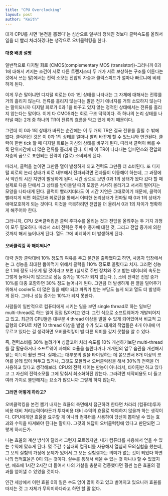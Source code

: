 ```yaml
---
title: "CPU Overclocking"
layout: post
author: "Keith"
---
```


대개 CPU를 사면 '본전을 뽑겠다'는 심산으로 일부러 정해진 것보다 클럭속도를 올려서 일을 더 빨리 처리하겠다는 생각으로 오버클럭킹을 한다. 

#### 대충 배경 설명

일반적으로 디지털 회로 (CMOS(complementary MOS (transistor))-그러니까 0과 1에 대해서 켜지는 조건이 서로 다른 트렌지스터 두 개가 서로 보상하는 구조를 이룬다는 것에서 쓰는 말)에서는 전력 소모는 전압의 자승과 클럭스피드가 얼마나 빠르냐에 비례하게 된다. 

이게 무슨 말이냐면 디지털 회로는 0과 1인 상태를 나타내는 그 자체에 대해서는 전류를 거의 흘리지 않는다. 전류를 흘리지 않는다는 말은 전기 에너지를 거의 소모하지 않는다는 말이되니까 디지털 회로가 0과 1을 바꾸고 있지 않는 정적인 상태에서는 전류를 흘리지 않는다는 말이다. 이게 다 CMOS라는 회로 구조 덕택이다. 즉 하나의 논리 상태를 나타낼 때는 2개 중 하나의 TR이 전류의 흐름을 막고 있게 하기 때문이다.

그런데 이 0과 1의 상태가 바뀌는 순간에는 이 두 개의 TR은 결국 전류를 흘릴 수 밖에 없다. 클럭이란 것은 이 0과 1의 상태를 얼마나 빨리 바꾸게 할 수 있느냐와 연관된다. 클럭이 한번 tick 할 때 디지털 회로는 자신의 상태를 바꾸게 된다. 따라서 클럭이 빠를 수록 단위시간에 더 많은 전류를 흘리게 된다. 이 때 이 TR이 나타내는 임피던스와 전압의 자승의 곱으로 표현되는 전력이 (열로) 소비되게 된다. 

따라서, 클럭을 높이면 그만큼 열이 발생하게 되고 전력도 그만큼 더 소비된다. 또 디지털 회로의 논리 상태가 회로 내부에서 전파되려면 전자들이 이동해야 하는데, 그 과정에서 약간의 시간 지연이 발생하게 된다. 시간 상으로 보면 0과 1의 상태가 왔다 갔다 할 때 실제로 다음 단에서 그 상태를 받아들일 때의 모양은 서서히 올라가고 서서히 떨어지는 모양을 나타내게 된다. 클럭이 빨라지더라도 이 시간 지연은 그대로이기 때문에, 클럭이 빨라지게 되면 회로단과 회로단을 통해서 어떠한 논리상태가 전파될 때 0과 1의 상태가 애매모호하게 되는 것이다. 이것을 극복하려면 전압을 더 올려서 0과 1의 차이가 명확하게 해주어야 한다.

그러니까, CPU 오버클럭킹은 클럭 주파수를 올리는 것과 전압을 올려주는 두 가지 과정이 모두 필요하다. 따라서 소비 전력은 주파수 증가에 대한 것, 그리고 전압 증가에 의한 것까지 해서 늘어나게 된다. 열도 그에 비례하게 더 발생하게 된다.

#### 오버클럭킹 꼭 해야되나?

대략 권장 클락대비 10% 정도의 여유를 주고 물건을 출하했다고 하면, 사용자 입장에서는 그 성능을 최대한 뽑아먹기 위해서 클럭을 110% 정도로 올렸다고 치자. 그러면 성능은 1.1배 정도 나오게 될 것이라고 보면 (실제로 주변 장치와 주고 받는 데이터의 속도는 그렇게 늘어나지 않으므로 성능 증가는 10%가 되지 않는다. ), 소비 전력은 전압 증가 10%를 대충 포함하면 30% 정도 늘어나게 된다. 그만큼 더 발생하게 된 열을 덜어주기 위해서 cooler도 더 많은 일을 해야 되고 파워가 받는 부담도 늘게 되고 열도 더 발생하게 된다. 그러나 성능 증가는 10%가 되지 못한다.

사람들이 일반적으로 컴퓨터에게 시키는 일을 보면 single thread로 하는 일보단 multi-thread로 하는 일이 점점 많아지고 있다. 그런 식으로 소프트웨어가 개발되어지고 있고. 최근의 CPU들은 대부분 4 thread 이상을 벌일 수 있게 되어있어서 비교적 고급형의 CPU로 치면 10 thread 이상을 벌일 수가 있고 대개의 작업들은 4개 이내에 머무르고 있다는 걸 생각하면 오버클럭킹이 별 다른 의미를 갖지 못함을 알 수 있다.

즉, 전력소비를 30% 늘려가며 싱글코어 처리 속도를 10% 개선하기보단 multi-thread를 잘 활용하거나 소프트웨어 자체의 효율을 늘린다거나 개개인의 업무 습관을 개선해서 얻는 이득이 훨씬 크다. 실제로는 대부분의 일을 타이핑하는 데 쏟으면서 8개 이상의 코어를 쓸데 없이 켜두고 있거나, 그것도 모잘라서 오버클럭킹을 해서 30%의 전력을 더 사용하고 있다고 생각해보라. CPU의 전력 제어는 만능이 아니라서, 타이핑만 하고 있다고 그 자신의 전력소모를 그에 맞춰서 최소화하진 않는다. 그러려면 제작비용도 더 들고 여러 가지로 불안해지는 요소가 많으니까 그렇게 하지 않는다. 

#### 그러면 어떻게 하라고?

오버클럭킹을 본전 뽑기 내지는 효율의 측면에서 접근하려 한다면 차라리 (컴퓨터)투자비용 대비 처리능력이라든가 투자비용 대비 수익의 효율로 봐야하지 않을까 하는 생각이다. CPU에게만 효율을 요구할 게 아니라 컴퓨터를 사용하여 당신이 뽑아낼 수 있는 효과와 수익을 따져봐야 된다는 말이다. 그것의 해답이 오버클럭킹에 있다고 판단되면 그렇게 하시든가.

나는 효율의 계산 방식이 달라서 그런지 모르겠지만, 내가 컴퓨터를 사용해서 얻을 수 있는 수익에 맞추게 된다. 몇 주간 수십대의 컴퓨터를 사용해서 열심히 모의실험을 했는데, 그 모의 실험의 가정에 문제가 있어서 그 모든 실험결과는 의미가 없는 것이 되었다 하면 나의 업적효율은 0이 되는 것이다. 실수를 통해서 배울 수 있는 것 아니냐 할 수 있겠지만, 애초에 1시간 2시간 더 들여서 나의 가설을 충분히 검증했다면 훨씬 높은 효율의 결과를 얻어낼 수 있었을 것이다. 

인간 세상에서 이런 효율 0의 일은 수도 없이 많이 하고 있고 벌어지고 있으니까 효율를 따지는 것 그 자체가 무의미하다라고 하면 할 말 없다.
